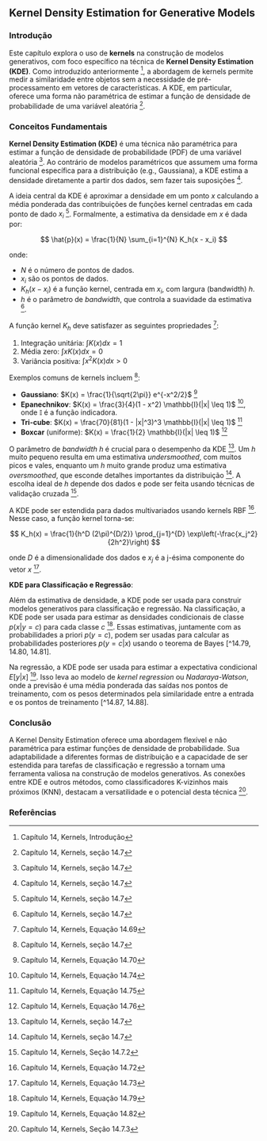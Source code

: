 ## Kernel Density Estimation for Generative Models

### Introdução
Este capítulo explora o uso de **kernels** na construção de modelos generativos, com foco específico na técnica de **Kernel Density Estimation (KDE)**. Como introduzido anteriormente [^1], a abordagem de kernels permite medir a similaridade entre objetos sem a necessidade de pré-processamento em vetores de características. A KDE, em particular, oferece uma forma não paramétrica de estimar a função de densidade de probabilidade de uma variável aleatória [^507].

### Conceitos Fundamentais

**Kernel Density Estimation (KDE)** é uma técnica não paramétrica para estimar a função de densidade de probabilidade (PDF) de uma variável aleatória [^507]. Ao contrário de modelos paramétricos que assumem uma forma funcional específica para a distribuição (e.g., Gaussiana), a KDE estima a densidade diretamente a partir dos dados, sem fazer tais suposições [^507].

A ideia central da KDE é aproximar a densidade em um ponto $x$ calculando a média ponderada das contribuições de funções kernel centradas em cada ponto de dado $x_i$ [^507]. Formalmente, a estimativa da densidade em $x$ é dada por:

$$ \hat{p}(x) = \frac{1}{N} \sum_{i=1}^{N} K_h(x - x_i) $$

onde:
*   $N$ é o número de pontos de dados.
*   $x_i$ são os pontos de dados.
*   $K_h(x - x_i)$ é a função kernel, centrada em $x_i$, com largura (bandwidth) $h$.
*   $h$ é o parâmetro de *bandwidth*, que controla a suavidade da estimativa [^507].

A função kernel $K_h$ deve satisfazer as seguintes propriedades [^14.69]:

1.  Integração unitária: $\int K(x) dx = 1$
2.  Média zero: $\int x K(x) dx = 0$
3.  Variância positiva: $\int x^2 K(x) dx > 0$

Exemplos comuns de kernels incluem [^507]:

*   **Gaussiano**: $K(x) = \frac{1}{\sqrt{2\pi}} e^{-x^2/2}$ [^14.70]
*   **Epanechnikov**: $K(x) = \frac{3}{4}(1 - x^2) \mathbb{I}(|x| \leq 1)$ [^14.74], onde $\mathbb{I}$ é a função indicadora.
*   **Tri-cube**: $K(x) = \frac{70}{81}(1 - |x|^3)^3 \mathbb{I}(|x| \leq 1)$ [^14.75]
*   **Boxcar** (uniforme): $K(x) = \frac{1}{2} \mathbb{I}(|x| \leq 1)$ [^14.76]

O parâmetro de *bandwidth* $h$ é crucial para o desempenho da KDE [^507]. Um $h$ muito pequeno resulta em uma estimativa *undersmoothed*, com muitos picos e vales, enquanto um $h$ muito grande produz uma estimativa *oversmoothed*, que esconde detalhes importantes da distribuição [^507]. A escolha ideal de $h$ depende dos dados e pode ser feita usando técnicas de validação cruzada [^14.78].

A KDE pode ser estendida para dados multivariados usando kernels RBF [^14.72]. Nesse caso, a função kernel torna-se:

$$ K_h(x) = \frac{1}{h^D (2\pi)^{D/2}} \prod_{j=1}^{D} \exp\left(-\frac{x_j^2}{2h^2}\right) $$

onde $D$ é a dimensionalidade dos dados e $x_j$ é a j-ésima componente do vetor $x$ [^14.73].

**KDE para Classificação e Regressão**:

Além da estimativa de densidade, a KDE pode ser usada para construir modelos generativos para classificação e regressão. Na classificação, a KDE pode ser usada para estimar as densidades condicionais de classe $p(x|y=c)$ para cada classe $c$ [^14.79]. Essas estimativas, juntamente com as probabilidades a priori $p(y=c)$, podem ser usadas para calcular as probabilidades posteriores $p(y=c|x)$ usando o teorema de Bayes [^14.79, 14.80, 14.81].

Na regressão, a KDE pode ser usada para estimar a expectativa condicional $E[y|x]$ [^14.82]. Isso leva ao modelo de *kernel regression* ou *Nadaraya-Watson*, onde a previsão é uma média ponderada das saídas nos pontos de treinamento, com os pesos determinados pela similaridade entre a entrada e os pontos de treinamento [^14.87, 14.88].

### Conclusão
A Kernel Density Estimation oferece uma abordagem flexível e não paramétrica para estimar funções de densidade de probabilidade. Sua adaptabilidade a diferentes formas de distribuição e a capacidade de ser estendida para tarefas de classificação e regressão a tornam uma ferramenta valiosa na construção de modelos generativos. As conexões entre KDE e outros métodos, como classificadores K-vizinhos mais próximos (KNN), destacam a versatilidade e o potencial desta técnica [^14.7.3].

### Referências
[^1]: Capítulo 14, Kernels, Introdução
[^507]: Capítulo 14, Kernels, seção 14.7
[^14.69]: Capítulo 14, Kernels, Equação 14.69
[^14.70]: Capítulo 14, Kernels, Equação 14.70
[^14.72]: Capítulo 14, Kernels, Equação 14.72
[^14.73]: Capítulo 14, Kernels, Equação 14.73
[^14.74]: Capítulo 14, Kernels, Equação 14.74
[^14.75]: Capítulo 14, Kernels, Equação 14.75
[^14.76]: Capítulo 14, Kernels, Equação 14.76
[^14.78]: Capítulo 14, Kernels, Seção 14.7.2
[^14.79]: Capítulo 14, Kernels, Equação 14.79
[^14.80]: Capítulo 14, Kernels, Equação 14.80
[^14.81]: Capítulo 14, Kernels, Equação 14.81
[^14.82]: Capítulo 14, Kernels, Equação 14.82
[^14.87]: Capítulo 14, Kernels, Equação 14.87
[^14.88]: Capítulo 14, Kernels, Equação 14.88
[^14.7.3]: Capítulo 14, Kernels, Seção 14.7.3
<!-- END -->